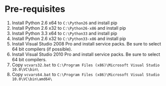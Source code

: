 # Pre-requisites

1. Install Python 2.6 x64 to `C:\Python26` and install pip
2. Install Python 2.6 x32 to `C:\Python26-x86` and install pip
3. Install Python 3.3 x64 to `C:\Python33` and install pip
4. Install Python 2.6 x32 to `C:\Python33-x86` and install pip
5. Install Visual Studio 2008 Pro and install service packs. Be sure to select 64 bit compilers (if possible).
6. Install Visual Studio 2010 Pro and install service packs. Be sure to select 64 bit compilers.
7. Copy `vcvars32.bat` to `C:\Program Files (x86)\Microsoft Visual Studio 10.0\VC\bin\`
8. Copy `vcvars64.bat` to `C:\Program Files (x86)\Microsoft Visual Studio 10.0\VC\bin\amd64\`
